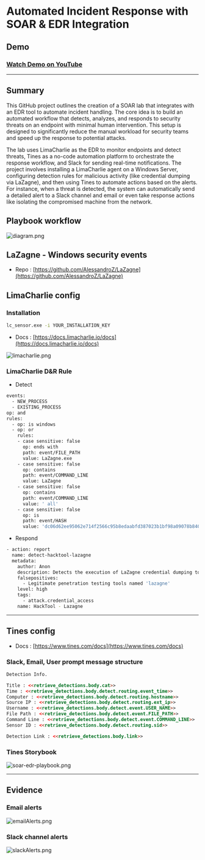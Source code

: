 # Automated Incident Response with SOAR & EDR Integration


## Demo

### [Watch Demo on YouTube](https://youtu.be/yDLCiHlw-6Q)

---

## Summary

This GitHub project outlines the creation of a SOAR lab that integrates with an EDR tool to automate incident handling. The core idea is to build an automated workflow that detects, analyzes, and responds to security threats on an endpoint with minimal human intervention. This setup is designed to significantly reduce the manual workload for security teams and speed up the response to potential attacks.

The lab uses LimaCharlie as the EDR to monitor endpoints and detect threats, Tines as a no-code automation platform to orchestrate the response workflow, and Slack for sending real-time notifications. The project involves installing a LimaCharlie agent on a Windows Server, configuring detection rules for malicious activity (like credential dumping via LaZagne), and then using Tines to automate actions based on the alerts. For instance, when a threat is detected, the system can automatically send a detailed alert to a Slack channel and email or even take response actions like isolating the compromised machine from the network.

## Playbook workflow

![diagram.png](res/diagram.png)



## LaZagne - Windows security events

- Repo : [https://github.com/AlessandroZ/LaZagne](https://github.com/AlessandroZ/LaZagne)


## LimaCharlie config

### Installation

```bash
lc_sensor.exe -i YOUR_INSTALLATION_KEY
```

- Docs : [https://docs.limacharlie.io/docs](https://docs.limacharlie.io/docs)

![limacharlie.png](res/limacharlie.png)

### LimaCharlie D&R Rule

- Detect

```bash
events:
  - NEW_PROCESS
  - EXISTING_PROCESS
op: and
rules:
  - op: is windows
  - op: or
    rules:
    - case sensitive: false
      op: ends with
      path: event/FILE_PATH
      value: LaZagne.exe
    - case sensitive: false
      op: contains
      path: event/COMMAND_LINE
      value: LaZagne
    - case sensitive: false
      op: contains
      path: event/COMMAND_LINE
      value: ' all'
    - case sensitive: false
      op: is
      path: event/HASH
      value: 'dc06d62ee95062e714f2566c95b8edaabfd387023b1bf98a09078b84007d5268'
```

- Respond

```bash
- action: report
  name: detect-hacktool-lazagne
  metadata:
    author: Anon
    description: Detects the execution of LaZagne credential dumping tool via file path, command line, or file hash.
    falsepositives: 
      - Legitimate penetration testing tools named 'lazagne'
    level: high
    tags:
      - attack.credential_access
    name: HackTool - Lazagne
```

---

## Tines config

- Docs : [https://www.tines.com/docs](https://www.tines.com/docs)

### Slack, Email, User prompt message structure

```html
Detection Info.

Title : <<retrieve_detections.body.cat>>
Time : <<retrieve_detections.body.detect.routing.event_time>>
Computer : <<retrieve_detections.body.detect.routing.hostname>>
Source IP : <<retrieve_detections.body.detect.routing.ext_ip>>
Username : <<retrieve_detections.body.detect.event.USER_NAME>>
File Path : <<retrieve_detections.body.detect.event.FILE_PATH>>
Command Line : <<retrieve_detections.body.detect.event.COMMAND_LINE>>
Sensor ID : <<retrieve_detections.body.detect.routing.sid>>

Detection Link : <<retrieve_detections.body.link>>
```

### Tines Storybook

![soar-edr-playbook.png](res/tinesPlaybook.png)

---

## Evidence

### Email alerts

![emailAlerts.png](res/emailAlerts.png)

### Slack channel alerts

![slackAlerts.png](res/slackAlerts.png)

